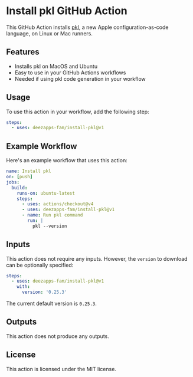 # Install pkl GitHub Action

This GitHub Action installs [pkl](https://github.com/apple/pkl), a new Apple configuration-as-code language, on Linux or Mac runners.

## Features

- Installs pkl on MacOS and Ubuntu
- Easy to use in your GitHub Actions workflows
- Needed if using pkl code generation in your workflow

## Usage

To use this action in your workflow, add the following step:

```yaml
steps:
  - uses: deezapps-fam/install-pkl@v1
```

## Example Workflow

Here's an example workflow that uses this action:

```yaml
name: Install pkl
on: [push]
jobs:
  build:
    runs-on: ubuntu-latest
    steps:
      - uses: actions/checkout@v4
      - uses: deezapps-fam/install-pkl@v1
      - name: Run pkl command
        run: | 
          pkl --version
```

## Inputs

This action does not require any inputs.
However, the `version` to download can be optionally specified:

```yaml
steps:
  - uses: deezapps-fam/install-pkl@v1
    with:
      version: '0.25.3'
```

The current default version is `0.25.3`.

## Outputs

This action does not produce any outputs.

## License

This action is licensed under the MIT license.
